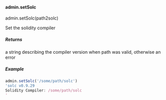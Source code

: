 
#### admin.setSolc

admin.setSolc(path2solc)

Set the solidity compiler

##### Returns

a string describing the compiler version when path was valid, otherwise an error

##### Example

```javascript
admin.setSolc('/some/path/solc')
'solc v0.9.29
Solidity Compiler: /some/path/solc
'
```
